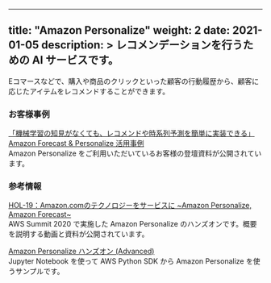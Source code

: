 
---
title: "Amazon Personalize"
weight: 2
date: 2021-01-05
description: >
  レコメンデーションを行うための AI サービスです。
---

Eコマースなどで、購入や商品のクリックといった顧客の行動履歴から、顧客に応じたアイテムをレコメンドすることができます。

### お客様事例
[「機械学習の知見がなくても、レコメンドや時系列予測を簡単に実装できる」Amazon Forecast & Personalize 活用事例](https://aws.amazon.com/jp/blogs/startup/event-report-amazon-forecast-and-personalize/)<br>
Amazon Personalize をご利用いただいているお客様の登壇資料が公開されています。

### 参考情報

[HOL-19：Amazon.comのテクノロジーをサービスに ~Amazon Personalize, Amazon Forecast~](https://resources.awscloud.com/aws-summit-online-japan-2020-on-demand-self-paced-hands-on-85234/hol-19-aws-summit-online-2020-ai-personalize-720p)<br>
AWS Summit 2020 で実施した Amazon Personalize のハンズオンです。概要を説明する動画と資料が公開されています。

[Amazon Personalize ハンズオン (Advanced)](https://github.com/kazuhitogo/personalize-handson)<br>
Jupyter Notebook を使って AWS Python SDK から Amazon Personalize を使うサンプルです。